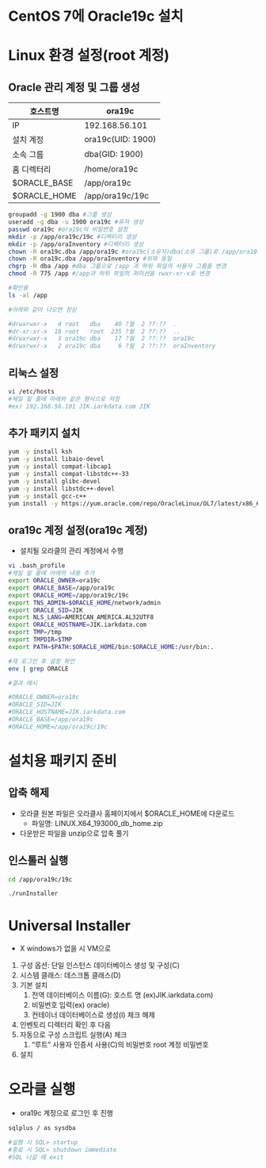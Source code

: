# CentOS 7에 Oracle19c 설치

# Linux 환경 설정(root 계정)

## Oracle 관리 계정 및 그룹 생성

| 호스트명 | ora19c |
| --- | --- |
| IP | 192.168.56.101 |
| 설치 계정 | ora19c(UID: 1900) |
| 소속 그룹 | dba(GID: 1900) |
| 홈 디렉터리 | /home/ora19c |
| $ORACLE_BASE | /app/ora19c |
| $ORACLE_HOME | /app/ora19c/19c |

```bash
groupadd -g 1900 dba #그룹 생성
useradd -g dba -u 1900 ora19c #유저 생성
passwd ora19c #ora19c의 비밀번호 설정
mkdir -p /app/ora19c/19c #디렉터리 생성
mkdir -p /app/oraInventory #디렉터리 생성
chown -R ora19c.dba /app/ora19c #ora19c(소유자)dba(소유 그룹)로 /app/ora19c 과 하위 파일들의 권한 변경
chown -R ora19c.dba /app/oraInventory #위와 동일
chgrp -R dba /app #dba 그룹으로 /app 과 하위 파일의 사용자 그룹을 변경
chmod -R 775 /app #/app과 하위 파일의 퍼미션을 rwxr-xr-x로 변경

#확인용
ls -al /app

#아래와 같이 나오면 정상

#drwxrwxr-x   4 root   dba    40 ?월  2 ??:??  .
#dr-xr-xr-x  18 root   root  235 ?월  2 ??:??  ..
#drwxrwxr-x   3 ora19c dba    17 ?월  2 ??:??  ora19c
#drwxrwxr-x   2 ora19c dba     6 ?월  2 ??:??  oraInventory
```

## 리눅스 설정

```bash
vi /etc/hosts
#제일 밑 줄에 아래와 같은 형식으로 저장
#ex) 192.168.56.101 JIK.iarkdata.com JIK
```

## 추가 패키지 설치

```bash
yum -y install ksh
yum -y install libaio-devel
yum -y install compat-libcap1
yum -y install compat-libstdc++-33
yum -y install glibc-devel
yum -y install libstdc++-devel
yum -y install gcc-c++
yum install -y https://yum.oracle.com/repo/OracleLinux/OL7/latest/x86_64/getPackage/oracle-database-preinstall-19c-1.0-1.el7.x86_64.rpm
```

## ora19c 계정 설정(ora19c 계정)

- 설치될 오라클의 관리 계정에서 수행

```bash
vi .bash_profile
#제일 밑 줄에 아래의 내용 추가
export ORACLE_OWNER=ora19c
export ORACLE_BASE=/app/ora19c
export ORACLE_HOME=/app/ora19c/19c
export TNS_ADMIN=$ORACLE_HOME/network/admin
export ORACLE_SID=JIK
export NLS_LANG=AMERICAN_AMERICA.AL32UTF8
export ORACLE_HOSTNAME=JIK.iarkdata.com
export TMP=/tmp
export TMPDIR=$TMP
export PATH=$PATH:$ORACLE_HOME/bin:$ORACLE_HOME:/usr/bin:.

#재 로그인 후 설정 확인
env | grep ORACLE

#결과 예시

#ORACLE_OWNER=ora19c
#ORACLE_SID=JIK
#ORACLE_HOSTNAME=JIK.iarkdata.com
#ORACLE_BASE=/app/ora19c
#ORACLE_HOME=/app/ora19c/19c
```

# 설치용 패키지 준비

## 압축 해제

- 오라클 원본 파일은 오라클사 홈페이지에서 $ORACLE_HOME에 다운로드
    - 파일명: LINUX.X64_193000_db_home.zip
- 다운받은 파일을 unzip으로 압축 풀기

## 인스톨러 실행

```bash
cd /app/ora19c/19c

./runInstaller
```

# Universal Installer

- X windows가 없을 시 VM으로
1. 구성 옵션: 단일 인스턴스 데이터베이스 생성 및 구성(C)
2. 시스템 클래스: 데스크톱 클래스(D)
3. 기본 설치
    1. 전역 데이터베이스 이름(G): 호스트 명 (ex)JIK.iarkdata.com)
    2. 비밀번호 입력(ex) oracle)
    3. 컨테이너 데이터베이스로 생성(I) 체크 해제
4. 인벤토리 디렉터리 확인 후 다음
5. 자동으로 구성 스크립트 실행(A) 체크
    1. “루트” 사용자 인증서 사용(C)의 비밀번호 root 계정 비밀번호
6. 설치

# 오라클 실행

- ora19c 계정으로 로그인 후 진행

```bash
sqlplus / as sysdba

#실행 시 SQL> startup
#종료 시 SQL> shutdown immediate
#SQL 나갈 때 exit
```